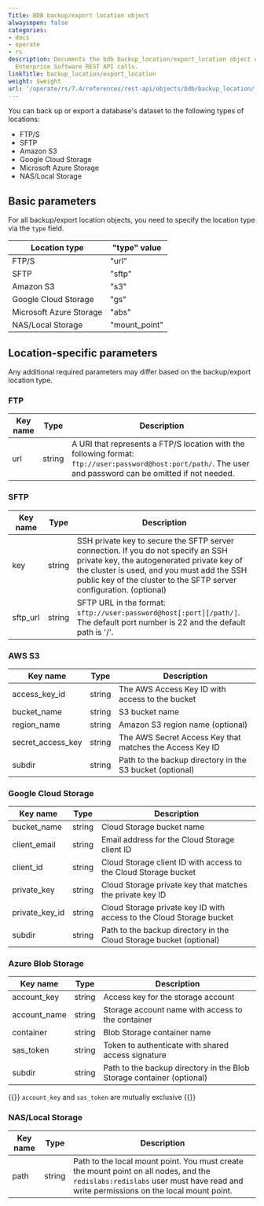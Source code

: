 ```yaml
---
Title: BDB backup/export location object
alwaysopen: false
categories:
- docs
- operate
- rs
description: Documents the bdb backup_location/export_location object used with Redis
  Enterprise Software REST API calls.
linkTitle: backup_location/export_location
weight: $weight
url: '/operate/rs/7.4/references/rest-api/objects/bdb/backup_location/'
---
```


You can back up or export a database's dataset to the following types of locations:

-   FTP/S
-   SFTP
-   Amazon S3
-   Google Cloud Storage
-   Microsoft Azure Storage
-   NAS/Local Storage

## Basic parameters

For all backup/export location objects, you need to specify the location type via the `type` field.

| Location type | "type" value |
|---------------|--------------|
| FTP/S | "url" |
| SFTP | "sftp" |
| Amazon S3 | "s3" |
| Google Cloud Storage | "gs" |
| Microsoft Azure Storage | "abs" |
| NAS/Local Storage | "mount_point" |

## Location-specific parameters

Any additional required parameters may differ based on the backup/export location type.

### FTP

| Key name | Type | Description |
|----------|------|-------------|
| url | string | A URI that represents a FTP/S location with the following format: `ftp://user:password@host:port/path/`. The user and password can be omitted if not needed. |

### SFTP

| Key name | Type | Description |
|----------|------|-------------|
| key | string | SSH private key to secure the SFTP server connection. If you do not specify an SSH private key, the autogenerated private key of the cluster is used, and you must add the SSH public key of the cluster to the SFTP server configuration. (optional) |
| sftp_url | string | SFTP URL in the format: `sftp://user:password@host[:port][/path/]`. The default port number is 22 and the default path is '/'. |

### AWS S3

| Key name | Type | Description |
|----------|------|-------------|
| access_key_id | string | The AWS Access Key ID with access to the bucket |
| bucket_name | string | S3 bucket name |
| region_name | string | Amazon S3 region name (optional) |
| secret_access_key | string | The AWS Secret Access Key that matches the Access Key ID |
| subdir | string | Path to the backup directory in the S3 bucket (optional) |

### Google Cloud Storage

| Key name | Type | Description |
|----------|------|-------------|
| bucket_name | string | Cloud Storage bucket name |
| client_email | string | Email address for the Cloud Storage client ID |
| client_id | string | Cloud Storage client ID with access to the Cloud Storage bucket |
| private_key | string | Cloud Storage private key that matches the private key ID |
| private_key_id | string | Cloud Storage private key ID with access to the Cloud Storage bucket |
| subdir | string | Path to the backup directory in the Cloud Storage bucket (optional) |

### Azure Blob Storage

| Key name | Type | Description |
|----------|------|-------------|
| account_key | string | Access key for the storage account |
| account_name | string | Storage account name with access to the container |
| container | string | Blob Storage container name |
| sas_token | string | Token to authenticate with shared access signature |
| subdir | string | Path to the backup directory in the Blob Storage container (optional) |

{{<note>}}
`account_key` and `sas_token` are mutually exclusive
{{</note>}}

### NAS/Local Storage

| Key name | Type | Description |
|----------|------|-------------|
| path | string | Path to the local mount point. You must create the mount point on all nodes, and the `redislabs:redislabs` user must have read and write permissions on the local mount point. |
